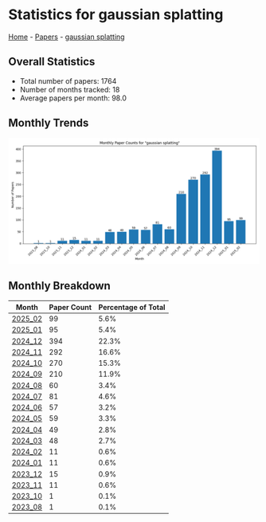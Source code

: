 # Statistics for gaussian splatting

[Home](https://arxcompass.github.io) - [Papers](https://arxcompass.github.io/papers) - [gaussian splatting](https://arxcompass.github.io/papers/gaussian_splatting)

## Overall Statistics

- Total number of papers: 1764
- Number of months tracked: 18
- Average papers per month: 98.0

## Monthly Trends

![Monthly Paper Counts](monthly_stats.png)

## Monthly Breakdown

| Month | Paper Count | Percentage of Total |
| --- | --- | --- |
| [2025_02](./2025_02/papers_1.md) | 99 | 5.6% |
| [2025_01](./2025_01/papers_1.md) | 95 | 5.4% |
| [2024_12](./2024_12/papers_1.md) | 394 | 22.3% |
| [2024_11](./2024_11/papers_1.md) | 292 | 16.6% |
| [2024_10](./2024_10/papers_1.md) | 270 | 15.3% |
| [2024_09](./2024_09/papers_1.md) | 210 | 11.9% |
| [2024_08](./2024_08/papers_1.md) | 60 | 3.4% |
| [2024_07](./2024_07/papers_1.md) | 81 | 4.6% |
| [2024_06](./2024_06/papers_1.md) | 57 | 3.2% |
| [2024_05](./2024_05/papers_1.md) | 59 | 3.3% |
| [2024_04](./2024_04/papers_1.md) | 49 | 2.8% |
| [2024_03](./2024_03/papers_1.md) | 48 | 2.7% |
| [2024_02](./2024_02/papers_1.md) | 11 | 0.6% |
| [2024_01](./2024_01/papers_1.md) | 11 | 0.6% |
| [2023_12](./2023_12/papers_1.md) | 15 | 0.9% |
| [2023_11](./2023_11/papers_1.md) | 11 | 0.6% |
| [2023_10](./2023_10/papers_1.md) | 1 | 0.1% |
| [2023_08](./2023_08/papers_1.md) | 1 | 0.1% |
